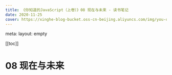 ```yaml
---
title: 《你知道的JavaScript（上卷）》08 现在与未来 - 读书笔记
date: 2020-11-25
cover: https://xinghe-blog-bucket.oss-cn-beijing.aliyuncs.com/img/you-dont-know-javascript.jpg
---
```


<route lang="yaml">
meta:
  layout: empty
</route>

[[toc]]

# 08 现在与未来
